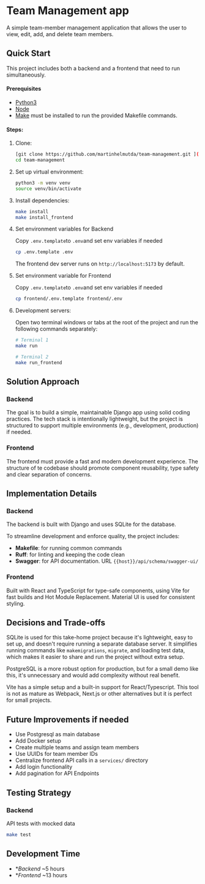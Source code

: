 # Team Management app
A simple team-member management application that allows the
user to view, edit, add, and delete team members.

## Quick Start
This project includes both a backend and a frontend that need to run simultaneously.


#### Prerequisites
- [Python3](https://www.python.org)
- [Node](https://nodejs.org/es) 
- [Make](https://www.gnu.org/software/make/) must be installed to run the provided Makefile commands.

#### Steps:
1. Clone:
    ```bash 
    [git clone https://github.com/martinhelmutda/team-management.git ](https://github.com/martinhelmutda/team-management.git)
    cd team-management
    ```

2. Set up virtual environment:
    ```bash 
    python3 -m venv venv 
    source venv/bin/activate
    ```

3. Install dependencies:
    ```bash
    make install
    make install_frontend
    ```

4. Set environment variables for Backend
    
    Copy `.env.template`to `.env`and set env variables if needed
    ```bash
    cp .env.template .env
    ```
    The frontend dev server runs on `http://localhost:5173` by default.

5. Set environment variable for Frontend
    
    Copy `.env.template`to `.env`and set env variables if needed
    ```bash
    cp frontend/.env.template frontend/.env
    ```


6. Development servers:

    Open two terminal windows or tabs at the root of the project and run the following commands separately:
    ```bash
    # Terminal 1
    make run

    # Terminal 2
    make run_frontend
    ```

## Solution Approach
### Backend
The goal is to build a simple, maintainable Django app using solid coding practices. The tech stack is intentionally lightweight, but the project is structured to support multiple environments (e.g., development, production) if needed.

### Frontend
The frontend must provide a fast and modern development experience. The structure of te codebase should promote component reusability, type safety and clear separation of concerns.

## Implementation Details
### Backend
The backend is built with Django and uses SQLite for the database.

To streamline development and enforce quality, the project includes:
- **Makefile**: for running common commands
- **Ruff**: for linting and keeping the code clean
- **Swagger**: for API documentation. URL `{{host}}/api/schema/swagger-ui/`

### Frontend
Built with React and TypeScript for type-safe components, using Vite for fast builds and Hot Module Replacement. Material UI is used for consistent styling.

## Decisions and Trade-offs
SQLite is used for this take-home project because it's lightweight, easy to set up, and doesn't require running a separate database server. It simplifies running commands like `makemigrations`, `migrate`, and loading test data, which makes it easier to share and run the project without extra setup.

PostgreSQL is a more robust option for production, but for a small demo like this, it's unnecessary and would add complexity without real benefit.

Vite has a simple setup and a built-in support for React/Typescript. This tool is not as mature as Webpack, Next.js or other alternatives but it is perfect for small projects.

## Future Improvements if needed
- Use Postgresql as main database
- Add Docker setup
- Create multiple teams and assign team members
- Use UUIDs for team member IDs
- Centralize frontend API calls in a `services/` directory
- Add login functionality
- Add pagination for API Endpoints

## Testing Strategy
### Backend
API tests with mocked data
```bash
make test
```

## Development Time
- **Backend* ~5 hours
- **Frontend* ~13 hours
